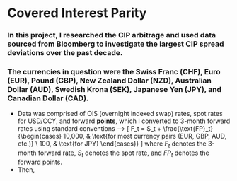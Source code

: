 # Covered Interest Parity

### In this project, I researched the CIP arbitrage and used data sourced from Bloomberg to investigate the largest CIP spread deviations over the past decade.
### The currencies in question were the Swiss Franc (CHF), Euro (EUR), Pound (GBP), New Zealand Dollar (NZD), Australian Dollar (AUD), Swedish Krona (SEK), Japanese Yen (JPY), and Canadian Dollar (CAD).

* Data was comprised of OIS (overnight indexed swap) rates, spot rates for USD/CCY, and forward **points**, which I converted to 3-month forward rates using standard conventions --> \[
F_t = S_t + \frac{\text{FP}_t}{\begin{cases} 
    10,000, & \text{for most currency pairs (EUR, GBP, AUD, etc.)} \\
    100, & \text{for JPY}
\end{cases}}
\]
where $F_t$ denotes the 3-month forward rate, $S_t$ denotes the spot rate, and $FP_t$ denotes the forward points.
* Then, 
